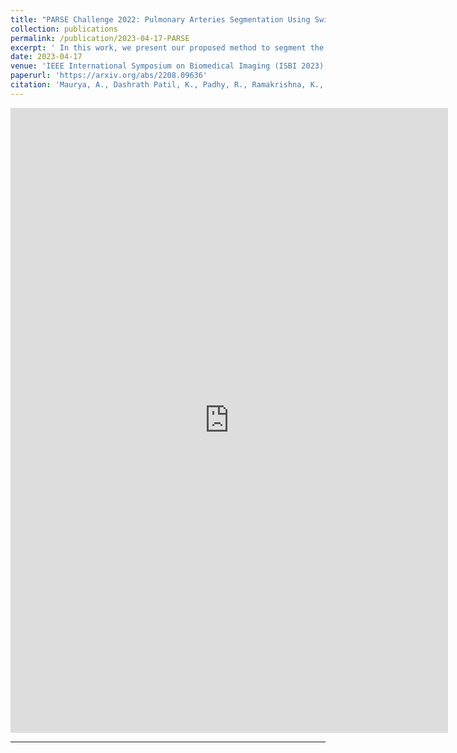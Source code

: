 ```yaml
---
title: "PARSE Challenge 2022: Pulmonary Arteries Segmentation Using Swin U-Net Transformer(Swin Unetr) And U-Net."
collection: publications
permalink: /publication/2023-04-17-PARSE
excerpt: ' In this work, we present our proposed method to segment the pulmonary arteries from the CT scans using Swin UNETR and U-Net-based deep neural network architecture. Six models, three models based on Swin UNETR, and three models based on 3D U-net with residual units were ensemble using a weighted average to make the final segmentation masks. Our team achieved a multi-level dice score of 84.36 percent through this method. The code of our work is available on the following link: this https URL. This work is part of the MICCAI PARSE 2022 challenge.'
date: 2023-04-17
venue: 'IEEE International Symposium on Biomedical Imaging (ISBI 2023), Cartagena de Indias, Columbia'
paperurl: 'https://arxiv.org/abs/2208.09636'
citation: 'Maurya, A., Dashrath Patil, K., Padhy, R., Ramakrishna, K., and Krishnamurthi, G., “PARSE challenge 2022: Pulmonary Arteries Segmentation using Swin U-Net Transformer(Swin UNETR) and U-Net”, <i>arXiv e-prints</i>, 2022. doi:10.48550/arXiv.2208.09636.'
---
```

<iframe src="https://www.linkedin.com/embed/feed/update/urn:li:share:6968425142595063808" allowfullscreen="" title="Embedded post" width="700" height="1000" frameborder="0"></iframe>

















---
